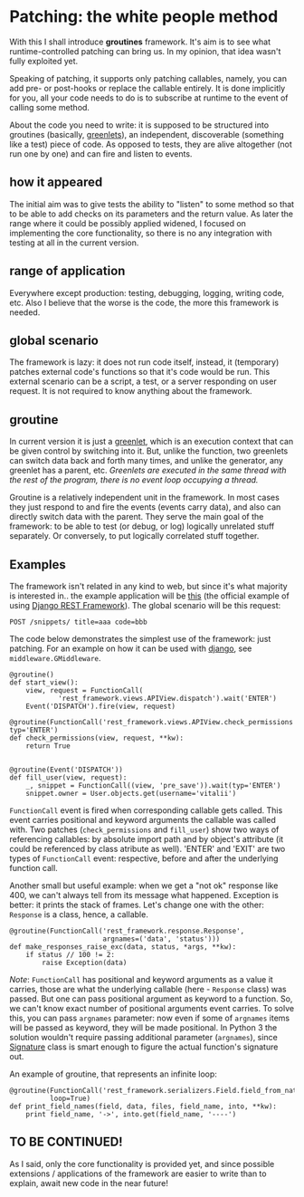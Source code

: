Patching: the white people method
=================================

With this I shall introduce **groutines** framework.
It's aim is to see what runtime-controlled patching can bring us. In my opinion, that idea wasn't fully exploited yet.

Speaking of patching, it supports only patching callables, namely, you can add pre- or post-hooks or replace the callable entirely. It is done implicitly for you, all your code needs to do is to subscribe at runtime to the event of calling some method.

About the code you need to write: it is supposed to be structured into groutines (basically, [greenlets](http://greenlet.readthedocs.org)), an independent, discoverable (something like a test) piece of code. As opposed to tests, they are alive altogether (not run one by one) and can fire and listen to events.

how it appeared
----------------
The initial aim was to give tests the ability to "listen" to some method so that to be able to add checks on its parameters and the return value. As later the range where it could be possibly applied widened, I focused on implementing the core functionality, so there is no any integration with testing at all in the current version.

range of application
---------------------
Everywhere except production: testing, debugging, logging, writing code, etc. Also I believe that the worse is the code,
the more this framework is needed.

global scenario
-----------------
The framework is lazy: it does not run code itself, instead, it (temporary) patches external code's functions so that it's code would be run. This external scenario can be a script, a test, or a server responding on user request. It is not required to know anything about the framework.

groutine
----------
In current version it is just a [greenlet](http://greenlet.readthedocs.org), which is an execution context that can be given control by switching into it. But, unlike the function, two greenlets can switch data back and forth many times, and unlike the generator, any greenlet has a parent, etc. *Greenlets are executed in the same thread with the rest of the program, there is no event loop occupying a thread.*

Groutine is a relatively independent unit in the framework. In most cases they just respond to and fire the events (events carry data), and also can directly switch data with the parent. They serve the main goal of the framework: to be able to test (or debug, or log) logically unrelated stuff separately. Or conversely, to put logically correlated stuff together.

Examples
-------------
The framework isn't related in any kind to web, but since it's what majority is interested in.. the example application will be [this](https://github.com/tomchristie/rest-framework-tutorial)
(the official example of using [Django REST Framework](http://www.django-rest-framework.org/)). The global scenario will be this request:
    
    POST /snippets/ title=aaa code=bbb

The code below demonstrates the simplest use of the framework: just patching.
For an example on how it can be used with [django](https://www.djangoproject.com/), see ``middleware.GMiddleware``.

    @groutine()
    def start_view():
        view, request = FunctionCall(
                'rest_framework.views.APIView.dispatch').wait('ENTER')
        Event('DISPATCH').fire(view, request)

    @groutine(FunctionCall('rest_framework.views.APIView.check_permissions'), typ='ENTER')
    def check_permissions(view, request, **kw):
        return True


    @groutine(Event('DISPATCH'))
    def fill_user(view, request):
        _, snippet = FunctionCall((view, 'pre_save')).wait(typ='ENTER')
        snippet.owner = User.objects.get(username='vitalii')

``FunctionCall`` event is fired when corresponding callable gets called. This event carries positional and
keyword arguments the callable was called with. Two patches (``check_permissions``
and ``fill_user``) show two ways of referencing callables: by absolute import path and by object's attribute (it could be referenced by class atribute 
as well). 'ENTER' and 'EXIT' are two types of ``FunctionCall`` event: respective, before and after the underlying function call.

Another small but useful example: when we get a "not ok" response like 400, we can't always tell from its message what happened.
Exception is better: it prints the stack of frames. Let's change one with the other: ``Response`` is a class, hence, a callable.
    
    @groutine(FunctionCall('rest_framework.response.Response',
                           argnames=('data', 'status')))
    def make_responses_raise_exc(data, status, *args, **kw):
        if status // 100 != 2:
            raise Exception(data)
    
*Note*: ``FunctionCall`` has positional and keyword arguments as a value it carries, those are what the underlying callable (here - ``Response`` class) was passed. But one can pass positional argument as keyword to a function. So, we can't know exact number of positional arguments event carries.
To solve this, you can pass ``argnames`` parameter: now even if some of ``argnames`` items will be passed as keyword, they will be made positional.
In Python 3 the solution wouldn't require passing additional parameter (``argnames``), since [Signature](https://docs.python.org/3/library/inspect.html#inspect.Signature) class
is smart enough to figure the actual function's signature out.

An example of groutine, that represents an infinite loop:
    
    @groutine(FunctionCall('rest_framework.serializers.Field.field_from_native'),
              loop=True)
    def print_field_names(field, data, files, field_name, into, **kw):
        print field_name, '->', into.get(field_name, '----')

TO BE CONTINUED!
-----------------
As I said, only the core functionality is provided yet, and since possible extensions / applications of the framework are easier to write than to explain, await new code in the near future!

